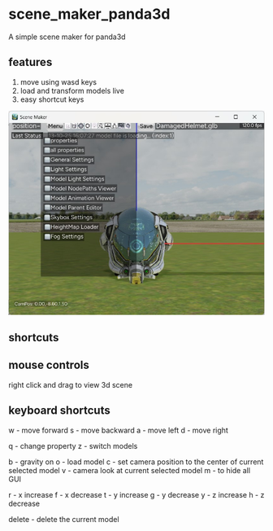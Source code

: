 # scene_maker_panda3d
A simple scene maker for panda3d

## features
1. move using wasd keys
2. load and transform models live
3. easy shortcut keys

![Screenshot of window](screenshot.jpg)

## shortcuts
mouse controls
--------------------------------

right click and drag to view 3d scene

keyboard shortcuts
-------------------------------

w - move forward
s - move backward
a - move left
d - move right

q - change property
z - switch models

b - gravity on
o - load model
c - set camera position to the center of current selected model
v - camera look at current selected model
m - to hide all GUI

r - x increase
f - x decrease
t - y increase
g - y decrease
y - z increase
h - z decrease

delete - delete the current model

